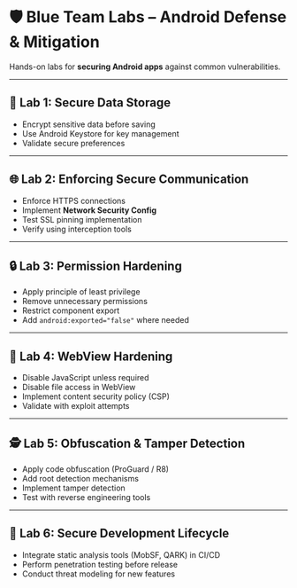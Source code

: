 # 🛡️ Blue Team Labs – Android Defense & Mitigation

Hands-on labs for **securing Android apps** against common vulnerabilities.

---

## 🧰 Lab 1: Secure Data Storage
- Encrypt sensitive data before saving
- Use Android Keystore for key management
- Validate secure preferences

---

## 🌐 Lab 2: Enforcing Secure Communication
- Enforce HTTPS connections
- Implement **Network Security Config**
- Test SSL pinning implementation
- Verify using interception tools

---

## 🔒 Lab 3: Permission Hardening
- Apply principle of least privilege
- Remove unnecessary permissions
- Restrict component export
- Add `android:exported="false"` where needed

---

## 🧩 Lab 4: WebView Hardening
- Disable JavaScript unless required
- Disable file access in WebView
- Implement content security policy (CSP)
- Validate with exploit attempts

---

## 🕵️ Lab 5: Obfuscation & Tamper Detection
- Apply code obfuscation (ProGuard / R8)
- Add root detection mechanisms
- Implement tamper detection
- Test with reverse engineering tools

---

## 📝 Lab 6: Secure Development Lifecycle
- Integrate static analysis tools (MobSF, QARK) in CI/CD
- Perform penetration testing before release
- Conduct threat modeling for new features
